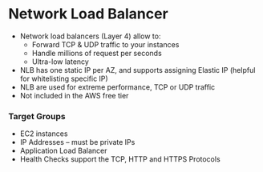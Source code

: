 # Network Load Balancer

- Network load balancers (Layer 4) allow to:
  - Forward TCP & UDP traffic to your instances
  - Handle millions of request per seconds
  - Ultra-low latency
- NLB has one static IP per AZ, and supports assigning Elastic IP
(helpful for whitelisting specific IP)
- NLB are used for extreme performance, TCP or UDP traffic
- Not included in the AWS free tier


### Target Groups

- EC2 instances
- IP Addresses – must be private IPs
- Application Load Balancer
- Health Checks support the TCP, HTTP and HTTPS Protocols